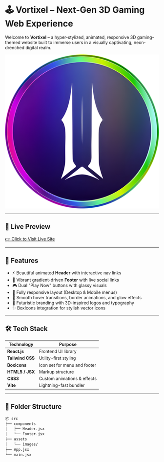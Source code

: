 # 🕹️ Vortixel – Next-Gen 3D Gaming Web Experience

Welcome to **Vortixel** – a hyper-stylized, animated, responsive 3D gaming-themed website built to immerse users in a visually captivating, neon-drenched digital realm.

![Preview](./public/images/illu-logo.png)

---

## 🚀 Live Preview
[👉 Click to Visit Live Site](https://3-d-gaming-website-eta.vercel.app)

---

## 🎯 Features

- ⚡ Beautiful animated **Header** with interactive nav links
- 🌌 Vibrant gradient-driven **Footer** with live social links
- 🎮 Dual "Play Now" buttons with glassy visuals
- 📱 Fully responsive layout (Desktop & Mobile menus)
- 🌈 Smooth hover transitions, border animations, and glow effects
- 🎨 Futuristic branding with 3D-inspired logos and typography
- ✨ BoxIcons integration for stylish vector icons

---

## 🛠️ Tech Stack

| Technology       | Purpose                      |
|------------------|------------------------------|
| **React.js**     | Frontend UI library          |
| **Tailwind CSS** | Utility-first styling        |
| **Boxicons**     | Icon set for menu and footer |
| **HTML5 / JSX**  | Markup structure             |
| **CSS3**         | Custom animations & effects  |
| **Vite**         | Lightning-fast bundler       |

---

## 📁 Folder Structure

```bash
📦 src
├── components
│   ├── Header.jsx
│   └── Footer.jsx
├── assets
│   └── images/
├── App.jsx
└── main.jsx
